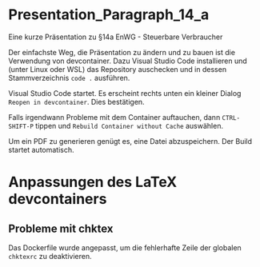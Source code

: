 # Presentation_Paragraph_14_a
Eine kurze Präsentation zu §14a EnWG - Steuerbare Verbraucher

Der einfachste Weg, die Präsentation zu ändern und zu bauen ist die Verwendung von devcontainer.
Dazu Visual Studio Code installieren und (unter Linux oder WSL) das Repository auschecken und in dessen Stammverzeichnis `code .` ausführen.

Visual Studio Code startet. Es erscheint rechts unten ein kleiner Dialog `Reopen in devcontainer`. Dies bestätigen.

Falls irgendwann Probleme mit dem Container auftauchen, dann `CTRL-SHIFT-P` tippen und `Rebuild Container without Cache` auswählen.

Um ein PDF zu generieren genügt es, eine Datei abzuspeichern. Der Build startet automatisch.

# Anpassungen des LaTeX devcontainers

## Probleme mit chktex

Das Dockerfile wurde angepasst, um die fehlerhafte Zeile der globalen `chktexrc` zu deaktivieren.